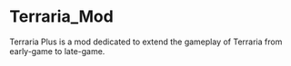# Terraria_Mod

Terraria Plus is a mod dedicated to extend the gameplay of Terraria from early-game to late-game.
